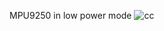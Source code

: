 MPU9250 in low power mode
![cc](https://github.com/purohitprachi72/mpu-lp/assets/44903110/c1d4da62-9f7e-4368-83f2-4b098ed4da5f)
